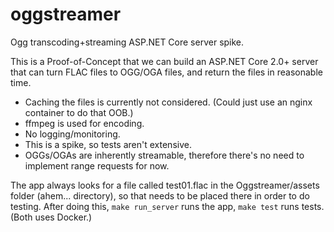# oggstreamer
Ogg transcoding+streaming ASP.NET Core server spike.

This is a Proof-of-Concept that we can build an ASP.NET Core 2.0+ server that can turn FLAC files to OGG/OGA files, and return the files in reasonable time.
- Caching the files is currently not considered. (Could just use an nginx container to do that OOB.)
- ffmpeg is used for encoding.
- No logging/monitoring.
- This is a spike, so tests aren't extensive.
- OGGs/OGAs are inherently streamable, therefore there's no need to implement range requests for now.

The app always looks for a file called test01.flac in the Oggstreamer/assets folder (ahem... directory), so that needs to be placed there in order to do testing. After doing this, `make run_server` runs the app, `make test` runs tests. (Both uses Docker.)

